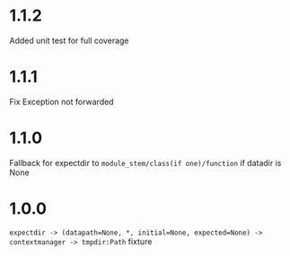 # 1.1.2
  Added unit test for full coverage
# 1.1.1
  Fix Exception not forwarded
# 1.1.0
  Fallback for expectdir to `module_stem/class(if one)/function` if datadir is None
# 1.0.0
  `expectdir -> (datapath=None, *, initial=None, expected=None) -> contextmanager -> tmpdir:Path` fixture
